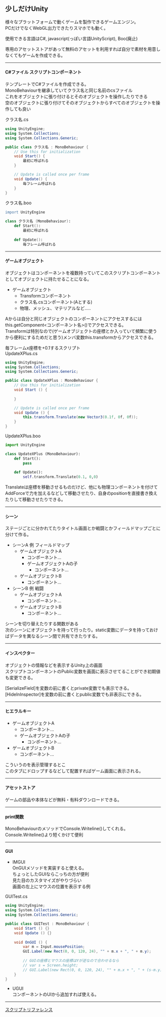 ## 少しだけUnity

様々なプラットフォームで動くゲームを製作できるゲームエンジン。  
PCだけでなくWebGL出力できたりスマホでも動く。  

使用できる言語はC#, javascript(っぽい言語UnityScript), Boo(廃止)

専用のアセットストアがあって無料のアセットを利用すれば自分で素材を用意しなくてもゲームを作成できる。  

---
#### C#ファイル スクリプトコンポーネント
テンプレートでC#ファイルを作成できる。  
MonoBehaviourを継承していてクラス名と同じ名前のcsファイル  
これをオブジェクトに張り付けるとそのオブジェクトを操作したりできる  
空のオブジェクトに張り付けてそのオブジェクトからすべてのオブジェクトを操作しても良い  

クラス名.cs
```cs
using UnityEngine;
using System.Collections;
using System.Collections.Generic;

public class クラス名 : MonoBehaviour {
    // Use this for initialization
    void Start() {
        最初に呼ばれる
    }

    // Update is called once per frame
    void Update() {
        毎フレーム呼ばれる
    }
}
```
クラス名.boo
```boo
import UnityEngine

class クラス名 (MonoBehaviour):
    def Start():
        最初に呼ばれる
    
    def Update():
        毎フレーム呼ばれる
```

---
#### ゲームオブジェクト  
オブジェクトはコンポーネントを複数持っていてこのスクリプトコンポーネントとしてオブジェクトに持たせることになる。  


- ゲームオブジェクト
  - Transformコンポーネント
  - クラス名.csコンポーネント(Aとする)
  - 物理、メッシュ、マテリアルなど.....

Aからは自分と同じオブジェクトのコンポーネントにアクセスするにはthis.getComponent<コンポーネント名>()でアクセスできる。  
Transformは特別なので(ゲームオブジェクトの座標とか入っていて頻繁に使うから便利にするためだと思う)メンバ変数this.transformからアクセスできる。  

毎フレームx座標を+0.1するスクリプト  
UpdateXPlus.cs
```cs
using UnityEngine;
using System.Collections;
using System.Collections.Generic;

public class UpdateXPlus : MonoBehaviour {
    // Use this for initialization
    void Start () {
        
    }

    // Update is called once per frame
    void Update () {
        this.transform.Translate(new Vector3(0.1f, 0f, 0f));
    }
}
```
UpdateXPlus.boo
```py
import UnityEngine

class UpdateXPlus (MonoBehaviour):
    def Start():
        pass
    
    def Update():
        self.transform.Translate(0.1, 0,0)
```

Translateは座標を移動させるものだけど、他にも物理コンポーネントを付けてAddForceで力を加えるなどして移動させたり、自身のpositionを直接書き換えたりして移動させたりできる。

---
#### シーン
ステージごとに分かれてたりタイトル画面とか戦闘とかフィールドマップごとに分けて作る。  

- シーンA 例 フィールドマップ
  - ゲームオブジェクトA
    - コンポーネント...
    - ゲームオブジェクトAの子
      - コンポーネント...
  - ゲームオブジェクトB
    - コンポーネント...
- シーンB 例 戦闘
  - ゲームオブジェクトA
    - コンポーネント...
  - ゲームオブジェクトB
    - コンポーネント...

シーンを切り替えたりする関数がある  
次のシーンにオブジェクトを持って行ったり。static変数にデータを持っておけばデータを異なるシーン間で共有できたりする。

---
#### インスペクター
オブジェクトの情報などを表示するUnity上の画面  
スクリプトコンポーネントのPublic変数を画面に表示させてることができ初期値も変更できる。  

[SerializeField]を変数の前に書くとprivate変数でも表示できる。  
[HideInInspector]を変数の前に書くとpublic変数でも非表示にできる。  

---

#### ヒエラルキー
- ゲームオブジェクトA
  - コンポーネント...
  - ゲームオブジェクトAの子
    - コンポーネント...
- ゲームオブジェクトB
  - コンポーネント...

こういうのを表示管理するとこ  
このタブにドロップするなどして配置すればゲーム画面に表示される。  

---
#### アセットストア
ゲームの部品や本体などが無料・有料ダウンロードできる。  

---
#### print関数
MonoBehaviourのメソッドでConsole.Writeline()してくれる。  
Console.Writeline()より短くかけて便利  

---
#### GUI

- IMGUI  
OnGUIメソッドを実装すると使える。  
ちょっとしたGUIならこっちの方が便利  
見た目のカスタマイズがやりづらい  
画面の左上にマウスの位置を表示する例  

GUITest.cs
```cs
using UnityEngine;
using System.Collections;
using System.Collections.Generic;

public class GUITest : MonoBehaviour {
    void Start () {}
    void Update () {}
    
    void OnGUI () {
        var m = Input.mousePosition;
        GUI.Label(new Rect(0, 0, 120, 24), "" + m.x + ", " + m.y);
        
        // GUIの座標とマウスの座標はYが逆なので合わせるなら
        // var s = Screen.height;
        // GUI.Label(new Rect(0, 0, 120, 24), "" + m.x + ", " + (s-m.y));
    }
}
```

- UGUI  
コンポーネントのUIから追加すれば使える。

---
[スクリプトリファレンス](https://docs.unity3d.com/ja/current/ScriptReference/MonoBehaviour.html)

